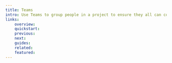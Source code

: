 ```yaml
---
title: Teams
intro: Use Teams to group people in a project to ensure they all can collaborate on the same environment resources while sharing a common set of access permissions.
links:
    overview:
    quickstart:
    previous:
    next:
    guides:
    related:
    featured:
---
```

